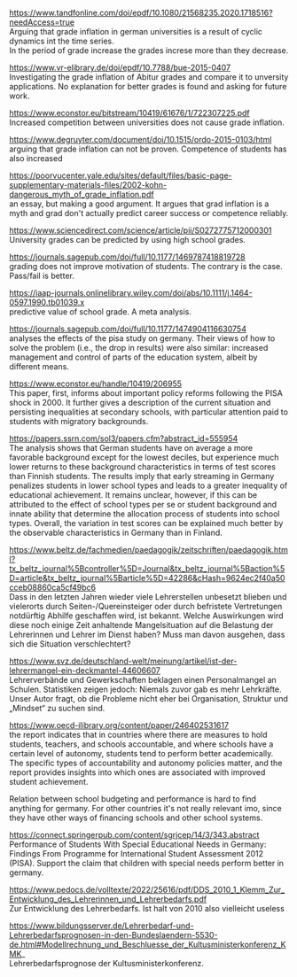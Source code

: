 https://www.tandfonline.com/doi/epdf/10.1080/21568235.2020.1718516?needAccess=true  
Arguing that grade inflation in german universities is a result of cyclic dynamics int the time series.  
In the period of grade increase the grades increse more than they decrease.

https://www.vr-elibrary.de/doi/epdf/10.7788/bue-2015-0407  
Investigating the grade inflation of Abitur grades and compare it to unversity applications. 
No explanation for better grades is found and asking for future work.

https://www.econstor.eu/bitstream/10419/61676/1/722307225.pdf  
Increased competition between universities does not cause grade inflation.

https://www.degruyter.com/document/doi/10.1515/ordo-2015-0103/html  
arguing that grade inflation can not be proven. Competence of students has also increased

https://poorvucenter.yale.edu/sites/default/files/basic-page-supplementary-materials-files/2002-kohn-dangerous_myth_of_grade_inflation.pdf  
an essay, but making a good argument. 
It argues that grad inflation is a myth and grad don't actually predict career success or competence reliably.

https://www.sciencedirect.com/science/article/pii/S0272775712000301  
University grades can be predicted by using high school grades.

https://journals.sagepub.com/doi/full/10.1177/1469787418819728  
grading does not improve motivation of students. The contrary is the case. Pass/fail is better.

https://iaap-journals.onlinelibrary.wiley.com/doi/abs/10.1111/j.1464-0597.1990.tb01039.x  
predictive value of school grade. A meta analysis.

https://journals.sagepub.com/doi/full/10.1177/1474904116630754  
analyses the effects of the pisa study on germany. Their views of how to solve the problem (i.e., the drop in results) were also 
similar: increased management and control of parts of the education system, albeit by different means.

https://www.econstor.eu/handle/10419/206955  
This paper, first, informs about important policy reforms following the PISA shock in 2000. It further gives a description of the
current situation and persisting inequalities at secondary schools, with particular attention paid to students with migratory
backgrounds.

https://papers.ssrn.com/sol3/papers.cfm?abstract_id=555954  
The analysis shows that German students have on average a more favorable background except for the lowest deciles, but experience much
lower returns to these background characteristics in terms of test scores than Finnish students. The results imply that early streaming
in Germany penalizes students in lower school types and leads to a greater inequality of educational achievement. It remains unclear,
however, if this can be attributed to the effect of school types per se or student background and innate ability that determine the
allocation process of students into school types. Overall, the variation in test scores can be explained much better by the observable
characteristics in Germany than in Finland.

https://www.beltz.de/fachmedien/paedagogik/zeitschriften/paedagogik.html?tx_beltz_journal%5Bcontroller%5D=Journal&tx_beltz_journal%5Baction%5D=article&tx_beltz_journal%5Barticle%5D=42286&cHash=9624ec2f40a50cceb08860ca5cf49bc6  
Dass in den letzten Jahren wieder viele Lehrerstellen unbesetzt blieben und vielerorts durch Seiten-/Quereinsteiger oder durch
befristete Vertretungen notdürftig Abhilfe geschaffen wird, ist bekannt. Welche Auswirkungen wird diese noch einige Zeit anhaltende
Mangelsituation auf die Belastung der Lehrerinnen und Lehrer im Dienst haben? Muss man davon ausgehen, dass sich die Situation
verschlechtert?

https://www.svz.de/deutschland-welt/meinung/artikel/ist-der-lehrermangel-ein-deckmantel-44606607  
Lehrerverbände und Gewerkschaften beklagen einen Personalmangel an Schulen. Statistiken zeigen jedoch: Niemals zuvor gab es mehr
Lehrkräfte. Unser Autor fragt, ob die Probleme nicht eher bei Organisation, Struktur und „Mindset“ zu suchen sind.

https://www.oecd-ilibrary.org/content/paper/246402531617  
the report indicates that in countries where there are measures to hold students, teachers, and schools accountable, and where schools
have a certain level of autonomy, students tend to perform better academically. The specific types of accountability and autonomy
policies matter, and the report provides insights into which ones are associated with improved student achievement.

Relation between school budgeting and performance is hard to find anything for germany. For other countries it's not really relevant
imo, since they have other ways of financing schools and other school systems.

https://connect.springerpub.com/content/sgrjcep/14/3/343.abstract  
Performance of Students With Special Educational Needs in Germany: Findings From Programme for International Student Assessment 2012
(PISA). Support the claim that children with special needs perform better in germany.

https://www.pedocs.de/volltexte/2022/25616/pdf/DDS_2010_1_Klemm_Zur_Entwicklung_des_Lehrerinnen_und_Lehrerbedarfs.pdf  
Zur Entwicklung des Lehrerbedarfs. Ist halt von 2010 also vielleicht useless

https://www.bildungsserver.de/Lehrerbedarf-und-Lehrerbedarfsprognosen-in-den-Bundeslaendern-5530-de.html#Modellrechnung_und_Beschluesse_der_Kultusministerkonferenz_KMK_  
Lehrerbedarfsprognose der Kultusministerkonferenz.

